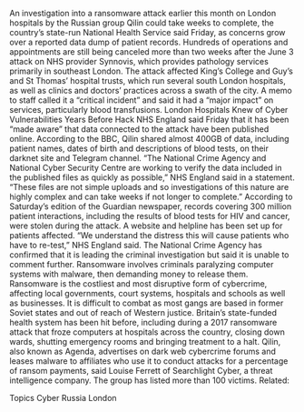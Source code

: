 An investigation into a ransomware attack earlier this month on London hospitals by the Russian group Qilin could take weeks to complete, the country’s state-run National Health Service said Friday, as concerns grow over a reported data dump of patient records.
Hundreds of operations and appointments are still being canceled more than two weeks after the June 3 attack on NHS provider Synnovis, which provides pathology services primarily in southeast London.
The attack affected King’s College and Guy’s and St Thomas’ hospital trusts, which run several south London hospitals, as well as clinics and doctors’ practices across a swath of the city. A memo to staff called it a “critical incident” and said it had a “major impact” on services, particularly blood transfusions.
London Hospitals Knew of Cyber Vulnerabilities Years Before Hack
NHS England said Friday that it has been “made aware” that data connected to the attack have been published online. According to the BBC, Qilin shared almost 400GB of data, including patient names, dates of birth and descriptions of blood tests, on their darknet site and Telegram channel.
“The National Crime Agency and National Cyber Security Centre are working to verify the data included in the published files as quickly as possible,” NHS England said in a statement. “These files are not simple uploads and so investigations of this nature are highly complex and can take weeks if not longer to complete.”
According to Saturday’s edition of the Guardian newspaper, records covering 300 million patient interactions, including the results of blood tests for HIV and cancer, were stolen during the attack.
A website and helpline has been set up for patients affected.
“We understand the distress this will cause patients who have to re-test,” NHS England said.
The National Crime Agency has confirmed that it is leading the criminal investigation but said it is unable to comment further.
Ransomware involves criminals paralyzing computer systems with malware, then demanding money to release them. Ransomware is the costliest and most disruptive form of cybercrime, affecting local governments, court systems, hospitals and schools as well as businesses. It is difficult to combat as most gangs are based in former Soviet states and out of reach of Western justice.
Britain’s state-funded health system has been hit before, including during a 2017 ransomware attack that froze computers at hospitals across the country, closing down wards, shutting emergency rooms and bringing treatment to a halt.
Qilin, also known as Agenda, advertises on dark web cybercrime forums and leases malware to affiliates who use it to conduct attacks for a percentage of ransom payments, said Louise Ferrett of Searchlight Cyber, a threat intelligence company. The group has listed more than 100 victims.
Related:

Topics
Cyber
Russia
London
